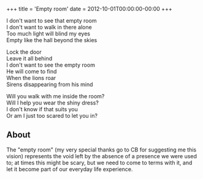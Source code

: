 +++
title = 'Empty room'
date = 2012-10-01T00:00:00-00:00
+++

I don't want to see that empty room\
I don't want to walk in there alone\
Too much light will blind my eyes\
Empty like the hall beyond the skies

Lock the door\
Leave it all behind\
I don't want to see the empty room\
He will come to find\
When the lions roar\
Sirens disappearing from his mind

Will you walk with me inside the room?\
Will I help you wear the shiny dress?\
I don't know if that suits you\
Or am I just too scared to let you in?

## About

The "empty room" (my very special thanks go to CB for suggesting me this vision) represents the void left by the absence of a presence we were used to; at times this might be scary, but we need to come to terms with it, and let it become part of our everyday life experience.

